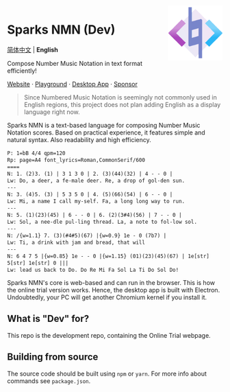 <img src="src/logo.png" align="right" width="128" height="128"/>

# Sparks NMN (Dev)

[简体中文](./README-en.md) | **English**

Compose Number Music Notation in text format efficiently!

[Website](https://notation.sparkslab.art/) · [Playground](https://notation.sparkslab.art/playground/) · [Desktop App](https://github.com/yezhiyi9670/sparks-nmn-desktop) · [Sponsor](https://notation.sparkslab.art/donate/)

> Since Numbered Music Notation is seemingly not commonly used in English regions, this project does not plan adding English as a display language right now.

Sparks NMN is a text-based language for composing Number Music Notation scores. Based on practical experience, it features simple and natural syntax. Also readability and high efficiency.

```plain
P: 1=bB 4/4 qpm=120
Rp: page=A4 font_lyrics=Roman,CommonSerif/600
====
N: 1. (2)3. (1) | 3 1 3 0 | 2. (3)(44)(32) | 4 - - 0 |
Lw: Do, a deer, a fe-male deer. Re, a drop of gol-den sun.
---
N: 3. (4)5. (3) | 5 3 5 0 | 4. (5)(66)(54) | 6 - - 0 |
Lw: Mi, a name I call my-self. Fa, a long long way to run.
---
N: 5. (1)(23)(45) | 6 - - 0 | 6. (2)(3#4)(56) | 7 - - 0 |
Lw: Sol, a nee-dle pul-ling thread. La, a note to fol-low sol.
---
N: /{w=1.1} 7. (3)(#4#5)(67) |{w=0.9} 1e - 0 (7b7) |
Lw: Ti, a drink with jam and bread, that will
---
N: 6 4 7 5 |{w=0.85} 1e - - 0 |{w=1.15} (01)(23)(45)(67) | 1e[str] 5[str] 1e[str] 0 |||
Lw: lead us back to Do. Do Re Mi Fa Sol La Ti Do Sol Do!
```

Sparks NMN's core is web-based and can run in the browser. This is how the online trial version works. Hence, the desktop app is built with Electron. Undoubtedly, your PC will get another Chromium kernel if you install it.

## What is "Dev" for?

This repo is the development repo, containing the Online Trial webpage.

## Building from source

The source code should be built using `npm` or `yarn`. For more info about commands see `package.json`.
